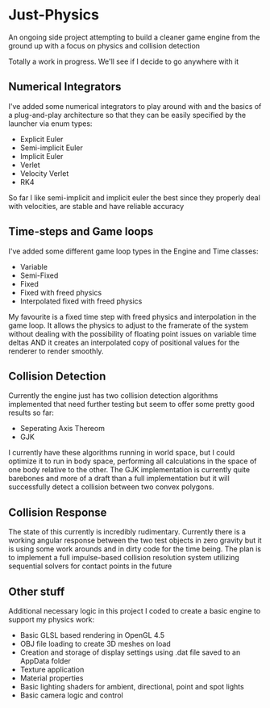 # Just-Physics
An ongoing side project attempting to build a cleaner game engine from the ground up with a focus on physics and collision detection

Totally a work in progress. We'll see if I decide to go anywhere with it


## Numerical Integrators
I've added some numerical integrators to play around with and the basics 
of a plug-and-play architecture so that they can be easily specified by 
the launcher via enum types:
- Explicit Euler
- Semi-implicit Euler
- Implicit Euler
- Verlet
- Velocity Verlet
- RK4

So far I like semi-implicit and implicit euler the best since they 
properly deal with velocities, are stable and have reliable accuracy

## Time-steps and Game loops
I've added some different game loop types in the Engine and Time classes:
- Variable
- Semi-Fixed
- Fixed
- Fixed with freed physics
- Interpolated fixed with freed physics

My favourite is a fixed time step with freed physics and interpolation in the game loop. It allows the physics to adjust to the framerate of the system without dealing with the possibility of floating point issues on variable time deltas AND it creates an interpolated copy of positional values for the renderer to render smoothly.

## Collision Detection
Currently the engine just has two collision detection algorithms implemented that need further testing but seem to offer some pretty good results so far:
- Seperating Axis Thereom
- GJK

I currently have these algorithms running in world space, but I could optimize it to run in body space, performing all calculations in the space of one body relative to the other. The GJK implementation is currently quite barebones and more of a draft than a full implementation but it will successfully detect a collision between two convex polygons.

## Collision Response
The state of this currently is incredibly rudimentary. Currently there is a working angular response between the two test objects in zero gravity but it is using some work arounds and in dirty code for the time being.
The plan is to implement a full impulse-based collision resolution system utilizing sequential solvers for contact points in the future

## Other stuff
Additional necessary logic in this project I coded to create a basic engine to support my physics work:
- Basic GLSL based rendering in OpenGL 4.5
- OBJ file loading to create 3D meshes on load
- Creation and storage of display settings using .dat file saved to an AppData folder
- Texture application
- Material properties
- Basic lighting shaders for ambient, directional, point and spot lights
- Basic camera logic and control
